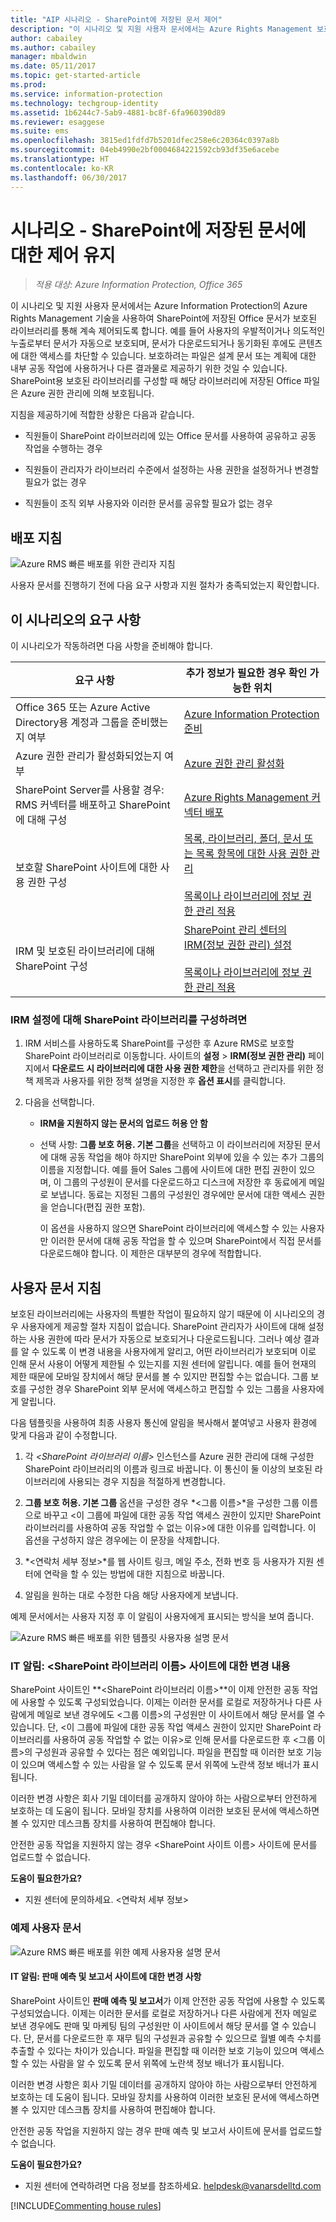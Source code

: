 ```yaml
---
title: "AIP 시나리오 - SharePoint에 저장된 문서 제어"
description: "이 시나리오 및 지원 사용자 문서에서는 Azure Rights Management 보호를 사용하여 SharePoint에 저장된 Office 문서가 보호된 라이브러리를 통해 계속 제어되도록 합니다."
author: cabailey
ms.author: cabailey
manager: mbaldwin
ms.date: 05/11/2017
ms.topic: get-started-article
ms.prod: 
ms.service: information-protection
ms.technology: techgroup-identity
ms.assetid: 1b6244c7-5ab9-4881-bc8f-6fa960390d89
ms.reviewer: esaggese
ms.suite: ems
ms.openlocfilehash: 3815ed1fdfd7b5201dfec258e6c20364c0397a8b
ms.sourcegitcommit: 04eb4990e2bf0004684221592cb93df35e6acebe
ms.translationtype: HT
ms.contentlocale: ko-KR
ms.lasthandoff: 06/30/2017
---
```

# <a name="scenario---retain-control-of-documents-stored-in-sharepoint"></a>시나리오 - SharePoint에 저장된 문서에 대한 제어 유지

>*적용 대상: Azure Information Protection, Office 365*

이 시나리오 및 지원 사용자 문서에서는 Azure Information Protection의 Azure Rights Management 기술을 사용하여 SharePoint에 저장된 Office 문서가 보호된 라이브러리를 통해 계속 제어되도록 합니다. 예를 들어 사용자의 우발적이거나 의도적인 누출로부터 문서가 자동으로 보호되며, 문서가 다운로드되거나 동기화된 후에도 콘텐츠에 대한 액세스를 차단할 수 있습니다. 보호하려는 파일은 설계 문서 또는 계획에 대한 내부 공동 작업에 사용하거나 다른 결과물로 제공하기 위한 것일 수 있습니다. SharePoint용 보호된 라이브러리를 구성할 때 해당 라이브러리에 저장된 Office 파일은 Azure 권한 관리에 의해 보호됩니다.

지침을 제공하기에 적합한 상황은 다음과 같습니다.

-   직원들이 SharePoint 라이브러리에 있는 Office 문서를 사용하여 공유하고 공동 작업을 수행하는 경우

-   직원들이 관리자가 라이브러리 수준에서 설정하는 사용 권한을 설정하거나 변경할 필요가 없는 경우

-   직원들이 조직 외부 사용자와 이러한 문서를 공유할 필요가 없는 경우

## <a name="deployment-instructions"></a>배포 지침
![Azure RMS 빠른 배포를 위한 관리자 지침](../media/AzRMS_AdminBanner.png)

사용자 문서를 진행하기 전에 다음 요구 사항과 지원 절차가 충족되었는지 확인합니다.

## <a name="requirements-for-this-scenario"></a>이 시나리오의 요구 사항
이 시나리오가 작동하려면 다음 사항을 준비해야 합니다.

|요구 사항|추가 정보가 필요한 경우 확인 가능한 위치|
|---------------|--------------------------------|
|Office 365 또는 Azure Active Directory용 계정과 그룹을 준비했는지 여부|[Azure Information Protection 준비](../plan-design/prepare.md)|
|Azure 권한 관리가 활성화되었는지 여부|[Azure 권한 관리 활성화](../deploy-use/activate-service.md)|
|SharePoint Server를 사용할 경우: RMS 커넥터를 배포하고 SharePoint에 대해 구성|[Azure Rights Management 커넥터 배포](../deploy-use/deploy-rms-connector.md)|
|보호할 SharePoint 사이트에 대한 사용 권한 구성|[목록, 라이브러리, 폴더, 문서 또는 목록 항목에 대한 사용 권한 관리](https://support.office.com/en-ca/article/Manage-permissions-for-a-list-library-folder-document-or-list-item-9d13e7df-a770-4646-91ab-e3c117fcef45)<br /><br />[목록이나 라이브러리에 정보 권한 관리 적용](http://office.microsoft.com/sharepoint-help/apply-information-rights-management-to-a-list-or-library-HA102891460.aspx)|
|IRM 및 보호된 라이브러리에 대해 SharePoint 구성|[SharePoint 관리 센터의 IRM(정보 권한 관리) 설정](https://support.office.com/en-us/article/Set-up-Information-Rights-Management-IRM-in-SharePoint-admin-center-239ce6eb-4e81-42db-bf86-a01362fed65c)<br /><br />[목록이나 라이브러리에 정보 권한 관리 적용](http://office.microsoft.com/sharepoint-help/apply-information-rights-management-to-a-list-or-library-HA102891460.aspx)|

### <a name="to-configure-the-sharepoint-library-for-irm-settings"></a>IRM 설정에 대해 SharePoint 라이브러리를 구성하려면

1.  IRM 서비스를 사용하도록 SharePoint를 구성한 후 Azure RMS로 보호할 SharePoint 라이브러리로 이동합니다. 사이트의 **설정** &gt; **IRM(정보 권한 관리)** 페이지에서 **다운로드 시 라이브러리에 대한 사용 권한 제한**을 선택하고 관리자를 위한 정책 제목과 사용자를 위한 정책 설명을 지정한 후 **옵션 표시**를 클릭합니다.

2.  다음을 선택합니다.

    -   **IRM을 지원하지 않는 문서의 업로드 허용 안 함**

    -   선택 사항: **그룹 보호 허용. 기본 그룹**을 선택하고 이 라이브러리에 저장된 문서에 대해 공동 작업을 해야 하지만 SharePoint 외부에 있을 수 있는 추가 그룹의 이름을 지정합니다. 예를 들어 Sales 그룹에 사이트에 대한 편집 권한이 있으며, 이 그룹의 구성원이 문서를 다운로드하고 디스크에 저장한 후 동료에게 메일로 보냅니다. 동료는 지정된 그룹의 구성원인 경우에만 문서에 대한 액세스 권한을 얻습니다(편집 권한 포함).

        이 옵션을 사용하지 않으면 SharePoint 라이브러리에 액세스할 수 있는 사용자만 이러한 문서에 대해 공동 작업을 할 수 있으며 SharePoint에서 직접 문서를 다운로드해야 합니다. 이 제한은 대부분의 경우에 적합합니다.

## <a name="user-documentation-instructions"></a>사용자 문서 지침
보호된 라이브러리에는 사용자의 특별한 작업이 필요하지 않기 때문에 이 시나리오의 경우 사용자에게 제공할 절차 지침이 없습니다. SharePoint 관리자가 사이트에 대해 설정하는 사용 권한에 따라 문서가 자동으로 보호되거나 다운로드됩니다. 그러나 예상 결과를 알 수 있도록 이 변경 내용을 사용자에게 알리고, 어떤 라이브러리가 보호되며 이로 인해 문서 사용이 어떻게 제한될 수 있는지를 지원 센터에 알립니다. 예를 들어 현재의 제한 때문에 모바일 장치에서 해당 문서를 볼 수 있지만 편집할 수는 없습니다. 그룹 보호를 구성한 경우 SharePoint 외부 문서에 액세스하고 편집할 수 있는 그룹을 사용자에게 알립니다.

다음 템플릿을 사용하여 최종 사용자 통신에 알림을 복사해서 붙여넣고 사용자 환경에 맞게 다음과 같이 수정합니다.

1.  각 *&lt;SharePoint 라이브러리 이름&gt;* 인스턴스를 Azure 권한 관리에 대해 구성한 SharePoint 라이브러리의 이름과 링크로 바꿉니다. 이 통신이 둘 이상의 보호된 라이브러리에 사용되는 경우 지침을 적절하게 변경합니다.

2.  **그룹 보호 허용. 기본 그룹** 옵션을 구성한 경우 *&lt;그룹 이름&gt;*을 구성한 그룹 이름으로 바꾸고 &lt;이 그룹에 파일에 대한 공동 작업 액세스 권한이 있지만 SharePoint 라이브러리를 사용하여 공동 작업할 수 없는 이유&gt;에 대한 이유를 입력합니다. 이 옵션을 구성하지 않은 경우에는 이 문장을 삭제합니다.

3.  *&lt;연락처 세부 정보&gt;*를 웹 사이트 링크, 메일 주소, 전화 번호 등 사용자가 지원 센터에 연락을 할 수 있는 방법에 대한 지침으로 바꿉니다.

4.  알림을 원하는 대로 수정한 다음 해당 사용자에게 보냅니다.

예제 문서에서는 사용자 지정 후 이 알림이 사용자에게 표시되는 방식을 보여 줍니다.

![Azure RMS 빠른 배포를 위한 템플릿 사용자용 설명 문서](../media/AzRMS_UsersBanner.png)

### <a name="it-announcement-changes-to-the-ltname-of-sharepoint-librarygt-site"></a>IT 알림: &lt;SharePoint 라이브러리 이름&gt; 사이트에 대한 변경 내용
SharePoint 사이트인 **&lt;SharePoint 라이브러리 이름&gt;**이 이제 안전한 공동 작업에 사용할 수 있도록 구성되었습니다. 이제는 이러한 문서를 로컬로 저장하거나 다른 사람에게 메일로 보낸 경우에도 &lt;그룹 이름&gt;의 구성원만 이 사이트에서 해당 문서를 열 수 있습니다. 단, &lt;이 그룹에 파일에 대한 공동 작업 액세스 권한이 있지만 SharePoint 라이브러리를 사용하여 공동 작업할 수 없는 이유&gt;로 인해 문서를 다운로드한 후 &lt;그룹 이름&gt;의 구성원과 공유할 수 있다는 점은 예외입니다. 파일을 편집할 때 이러한 보호 기능이 있으며 액세스할 수 있는 사람을 알 수 있도록 문서 위쪽에 노란색 정보 배너가 표시됩니다.

이러한 변경 사항은 회사 기밀 데이터를 공개하지 않아야 하는 사람으로부터 안전하게 보호하는 데 도움이 됩니다. 모바일 장치를 사용하여 이러한 보호된 문서에 액세스하면 볼 수 있지만 데스크톱 장치를 사용하여 편집해야 합니다.

안전한 공동 작업을 지원하지 않는 경우 &lt;SharePoint 사이트 이름&gt; 사이트에 문서를 업로드할 수 없습니다.

**도움이 필요한가요?**

-   지원 센터에 문의하세요. &lt;연락처 세부 정보&gt;

### <a name="example-user-documentation"></a>예제 사용자 문서
![Azure RMS 빠른 배포를 위한 예제 사용자용 설명 문서](../media/AzRMS_ExampleBanner.png)

#### <a name="it-announcement-changes-to-the-sales-forecasts-and-reports-site"></a>IT 알림: 판매 예측 및 보고서 사이트에 대한 변경 사항
SharePoint 사이트인 **판매 예측 및 보고서**가 이제 안전한 공동 작업에 사용할 수 있도록 구성되었습니다. 이제는 이러한 문서를 로컬로 저장하거나 다른 사람에게 전자 메일로 보낸 경우에도 판매 및 마케팅 팀의 구성원만 이 사이트에서 해당 문서를 열 수 있습니다. 단, 문서를 다운로드한 후 재무 팀의 구성원과 공유할 수 있으므로 월별 예측 수치를 추출할 수 있다는 차이가 있습니다. 파일을 편집할 때 이러한 보호 기능이 있으며 액세스할 수 있는 사람을 알 수 있도록 문서 위쪽에 노란색 정보 배너가 표시됩니다.

이러한 변경 사항은 회사 기밀 데이터를 공개하지 않아야 하는 사람으로부터 안전하게 보호하는 데 도움이 됩니다. 모바일 장치를 사용하여 이러한 보호된 문서에 액세스하면 볼 수 있지만 데스크톱 장치를 사용하여 편집해야 합니다.

안전한 공동 작업을 지원하지 않는 경우 판매 예측 및 보고서 사이트에 문서를 업로드할 수 없습니다.

**도움이 필요한가요?**

-   지원 센터에 연락하려면 다음 정보를 참조하세요. helpdesk@vanarsdelltd.com

[!INCLUDE[Commenting house rules](../includes/houserules.md)]